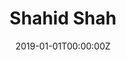 ---
title: "Shahid Shah"  # Add a page title.
summary: ""  # Add a page description.
date: "2019-01-01T00:00:00Z"  # Add today's date.
type: "widget_page"  # Page type is a Widget Page
featuredimage: img/2013mitcio-1597-150x150.jpg
---